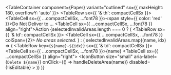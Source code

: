 <TableContainer component={Paper} variant="outlined" sx={{ maxHeight: 180, overflowY: 'auto' }}>
            <Table size="small" stickyHeader aria-label="Do Not Deliver table">
              <TableHead>
                <TableRow sx={{ '& th': compactCellSx }}>
                  <TableCell sx={{ ...compactCellSx, ...font78 }}><span style={{ color: 'red' }}>Do Not Deliver to ...</span></TableCell>
                  <TableCell sx={{ ...compactCellSx, ...font78 }} align="right">Action</TableCell>
                </TableRow>
              </TableHead>
              <TableBody>
                {selectedInvalidAreas.length === 0 ? (
                  <TableRow sx={{ '& td': compactCellSx }}>
                    <TableCell sx={{ ...compactCellSx, ...font78 }} colSpan={2}>
                      <em>No areas selected.</em>
                    </TableCell>
                  </TableRow>
                ) : (
                  selectedInvalidAreas.map((name, idx) => (
                    <TableRow key={`${name}-${idx}`} sx={{ '& td': compactCellSx }}>
                      <TableCell sx={{ ...compactCellSx, ...font78 }}>{name}</TableCell>
                      <TableCell sx={{ ...compactCellSx }} align="right">
                        <IconButton
                          size="small"
                          aria-label={`Delete ${name}`}
                          onClick={() => handleDeleteArea(name)}
                          disabled={!isEditable}
                        >
                          <DeleteIcon fontSize="small" />
                        </IconButton>
                      </TableCell>
                    </TableRow>
                  ))
                )}
              </TableBody>
            </Table>
          </TableContainer>
